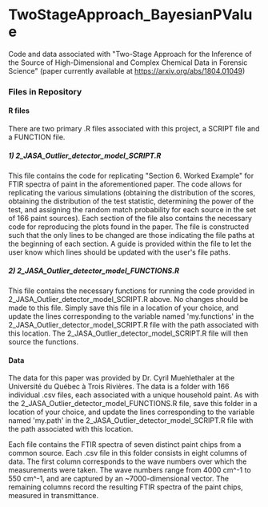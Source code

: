# TwoStageApproach_BayesianPValue
Code and data associated with "Two-Stage Approach for the Inference of the Source of High-Dimensional and Complex Chemical Data in Forensic Science" (paper currently available at https://arxiv.org/abs/1804.01049)

### Files in Repository
#### R files 
There are two primary .R files associated with this project, a SCRIPT file and a FUNCTION file. 
##### 1) 2_JASA_Outlier_detector_model_SCRIPT.R
This file contains the code for replicating "Section 6. Worked Example" for FTIR spectra of paint in the aforementioned paper. The code allows for replicating the various simulations (obtaining the distribution of the scores, obtaining the distribution of the test statistic, determining the power of the test, and assigning the random match probability for each source in the set of 166 paint sources). Each section of the file also contains the necessary code for reproducing the plots found in the paper. The file is constructed such that the only lines to be changed are those indicating the file paths at the beginning of each section. A guide is provided within the file to let the user know which lines should be updated with the user's file paths. 

##### 2) 2_JASA_Outlier_detector_model_FUNCTIONS.R
This file contains the necessary functions for running the code provided in 2_JASA_Outlier_detector_model_SCRIPT.R above. No changes should be made to this file. Simply save this file in a location of your choice, and update the lines corresponding to the variable named 'my.functions' in the 2_JASA_Outlier_detector_model_SCRIPT.R file with the path associated with this location. The 2_JASA_Outlier_detector_model_SCRIPT.R file will then source the functions.

#### Data 
The data for this paper was provided by Dr. Cyril Muehlethaler at the Université du Québec à Trois Rivières. The data is a folder with 166 individual .csv files, each associated with a unique household paint. As with the 2_JASA_Outlier_detector_model_FUNCTIONS.R file, save this folder in a location of your choice, and update the lines corresponding to the variable named 'my.path' in the 2_JASA_Outlier_detector_model_SCRIPT.R file with the path associated with this location.

Each file contains the FTIR spectra of seven distinct paint chips from a common source. Each .csv file in this folder consists in eight columns of data. The first column corresponds to the wave numbers over which the measurements were taken. The wave numbers range from 4000 cm^-1 to 550 cm^-1, and are captured by an ~7000-dimensional vector. The remaining columns record the resulting FTIR spectra of the paint chips, measured in transmittance.
